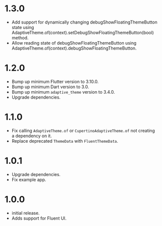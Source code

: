 # 1.3.0

- Add support for dynamically changing debugShowFloatingThemeButton state using AdaptiveTheme.of(context).setDebugShowFloatingThemeButton(bool) method.
- Allow reading state of debugShowFloatingThemeButton using AdaptiveTheme.of(context).debugShowFloatingThemeButton.

# 1.2.0

- Bump up minimum Flutter version to 3.10.0.
- Bump up minimum Dart version to 3.0.
- Bump up minimum `adaptive_theme` version to 3.4.0.
- Upgrade dependencies.

# 1.1.0

- Fix calling `AdaptiveTheme.of` or `CupertinoAdaptiveTheme.of` not creating a dependency on it.
- Replace deprecated `ThemeData` with `FluentThemeData`.

# 1.0.1

- Upgrade dependencies.
- Fix example app.

# 1.0.0

- initial release.
- Adds support for Fluent UI.
